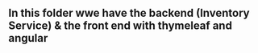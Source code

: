 ## In this folder wwe have the backend (Inventory Service) & the front end with thymeleaf and angular
